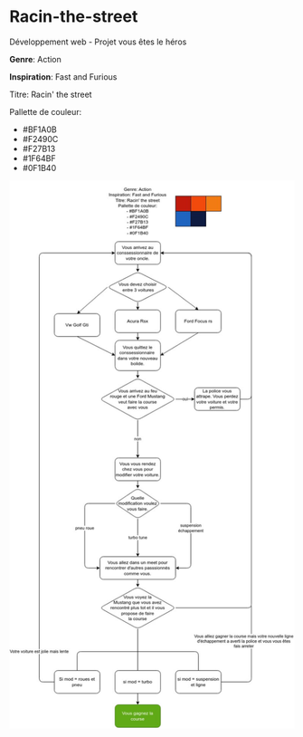 # Racin-the-street
Développement web - Projet vous êtes le héros

**Genre**: Action

**Inspiration**: Fast and Furious

Titre: Racin' the street

Pallette de couleur:
- #BF1A0B
- #F2490C
- #F27B13
- #1F64BF
- #0F1B40

<img src="assets/Labelle_Matis_vous-etes-le-heros_582-324MO/images/labelle_matis_ps1.1 (1).jpg">
